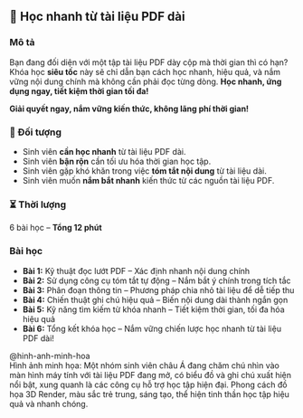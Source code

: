 ## 📌 Học nhanh từ tài liệu PDF dài  

### Mô tả  
Bạn đang đối diện với một tập tài liệu PDF dày cộp mà thời gian thì có hạn? Khóa học **siêu tốc** này sẽ chỉ dẫn bạn cách học nhanh, hiệu quả, và nắm vững nội dung chính mà không cần phải đọc từng dòng. **Học nhanh, ứng dụng ngay, tiết kiệm thời gian tối đa!**  

**Giải quyết ngay, nắm vững kiến thức, không lãng phí thời gian!**  

### 🎯 Đối tượng  
- Sinh viên **cần học nhanh** từ tài liệu PDF dài.  
- Sinh viên **bận rộn** cần tối ưu hóa thời gian học tập.  
- Sinh viên gặp khó khăn trong việc **tóm tắt nội dung** từ tài liệu dài.  
- Sinh viên muốn **nắm bắt nhanh** kiến thức từ các nguồn tài liệu PDF.  

### ⏳ Thời lượng  
6 bài học – **Tổng 12 phút**  

### Bài học  
- **Bài 1:** Kỹ thuật đọc lướt PDF – Xác định nhanh nội dung chính  
- **Bài 2:** Sử dụng công cụ tóm tắt tự động – Nắm bắt ý chính trong tích tắc  
- **Bài 3:** Phân đoạn thông tin – Phương pháp chia nhỏ tài liệu để dễ tiếp thu  
- **Bài 4:** Chiến thuật ghi chú hiệu quả – Biến nội dung dài thành ngắn gọn  
- **Bài 5:** Kỹ năng tìm kiếm từ khóa nhanh – Tiết kiệm thời gian, tối đa hóa hiệu quả  
- **Bài 6:** Tổng kết khóa học – Nắm vững chiến lược học nhanh từ tài liệu PDF dài!  

@hinh-anh-minh-hoa  
Hình ảnh minh họa: Một nhóm sinh viên châu Á đang chăm chú nhìn vào màn hình máy tính với tài liệu PDF đang mở, có biểu đồ và ghi chú xuất hiện nổi bật, xung quanh là các công cụ hỗ trợ học tập hiện đại. Phong cách đồ họa 3D Render, màu sắc trẻ trung, sáng tạo, thể hiện tinh thần học tập hiệu quả và nhanh chóng.